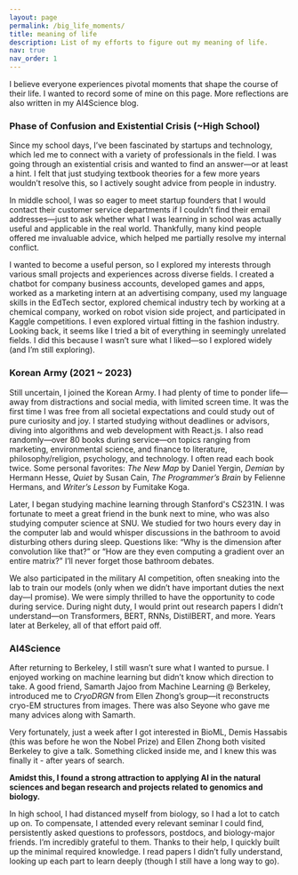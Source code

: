 ```yaml
---
layout: page
permalink: /big_life_moments/
title: meaning of life
description: List of my efforts to figure out my meaning of life.
nav: true
nav_order: 1
---
```


I believe everyone experiences pivotal moments that shape the course of their life. I wanted to record some of mine on this page. More reflections are also written in my AI4Science blog.

### Phase of Confusion and Existential Crisis (~High School)

Since my school days, I’ve been fascinated by startups and technology, which led me to connect with a variety of professionals in the field. I was going through an existential crisis and wanted to find an answer—or at least a hint. I felt that just studying textbook theories for a few more years wouldn’t resolve this, so I actively sought advice from people in industry.

In middle school, I was so eager to meet startup founders that I would contact their customer service departments if I couldn’t find their email addresses—just to ask whether what I was learning in school was actually useful and applicable in the real world. Thankfully, many kind people offered me invaluable advice, which helped me partially resolve my internal conflict.

I wanted to become a useful person, so I explored my interests through various small projects and experiences across diverse fields. I created a chatbot for company business accounts, developed games and apps, worked as a marketing intern at an advertising company, used my language skills in the EdTech sector, explored chemical industry tech by working at a chemical company, worked on robot vision side project, and participated in Kaggle competitions. I even explored virtual fitting in the fashion industry. Looking back, it seems like I tried a bit of everything in seemingly unrelated fields. I did this because I wasn’t sure what I liked—so I explored widely (and I’m still exploring).

### Korean Army (2021 ~ 2023)

Still uncertain, I joined the Korean Army. I had plenty of time to ponder life—away from distractions and social media, with limited screen time. It was the first time I was free from all societal expectations and could study out of pure curiosity and joy. I started studying without deadlines or advisors, diving into algorithms and web development with React.js. I also read randomly—over 80 books during service—on topics ranging from marketing, environmental science, and finance to literature, philosophy/religion, psychology, and technology. I often read each book twice. Some personal favorites: *The New Map* by Daniel Yergin, *Demian* by Hermann Hesse, *Quiet* by Susan Cain, *The Programmer’s Brain* by Felienne Hermans, and *Writer’s Lesson* by Fumitake Koga.

Later, I began studying machine learning through Stanford's CS231N. I was fortunate to meet a great friend in the bunk next to mine, who was also studying computer science at SNU. We studied for two hours every day in the computer lab and would whisper discussions in the bathroom to avoid disturbing others during sleep. Questions like: “Why is the dimension after convolution like that?” or “How are they even computing a gradient over an entire matrix?” I’ll never forget those bathroom debates.

We also participated in the military AI competition, often sneaking into the lab to train our models (only when we didn’t have important duties the next day—I promise). We were simply thrilled to have the opportunity to code during service. During night duty, I would print out research papers I didn’t understand—on Transformers, BERT, RNNs, DistilBERT, and more. Years later at Berkeley, all of that effort paid off.

### AI4Science

After returning to Berkeley, I still wasn’t sure what I wanted to pursue. I enjoyed working on machine learning but didn’t know which direction to take. A good friend, Samarth Jajoo from Machine Learning @ Berkeley, introduced me to *CryoDRGN* from Ellen Zhong’s group—it reconstructs cryo-EM structures from images. There was also Seyone who gave me many advices along with Samarth.

Very fortunately, just a week after I got interested in BioML, Demis Hassabis (this was before he won the Nobel Prize) and Ellen Zhong both visited Berkeley to give a talk. Something clicked inside me, and I knew this was finally it - after years of search.

**Amidst this, I found a strong attraction to applying AI in the natural sciences and began research and projects related to genomics and biology.**

In high school, I had distanced myself from biology, so I had a lot to catch up on. To compensate, I attended every relevant seminar I could find, persistently asked questions to professors, postdocs, and biology-major friends. I’m incredibly grateful to them. Thanks to their help, I quickly built up the minimal required knowledge. I read papers I didn’t fully understand, looking up each part to learn deeply (though I still have a long way to go).
